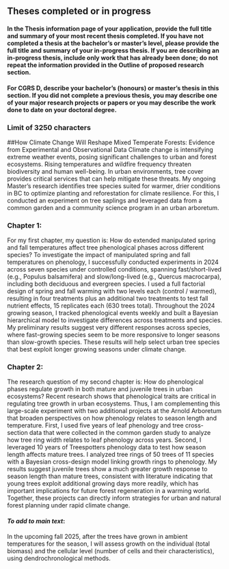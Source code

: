 ## Theses completed or in progress
#### In the Thesis information page of your application, provide the full title and summary of your most recent thesis completed. If you have not completed a thesis at the bachelor’s or master’s level, please provide the full title and summary of your in-progress thesis. If you are describing an in-progress thesis, include only work that has already been done; do not repeat the information provided in the Outline of proposed research section.

#### For CGRS D, describe your bachelor’s (honours) or master’s thesis in this section. If you did not complete a previous thesis, you may describe one of your major research projects or papers or you may describe the work done to date on your doctoral degree.

### Limit of 3250 characters
##How Climate Change Will Reshape Mixed Temperate Forests: Evidence from Experimental and Observational Data
Climate change is intensifying extreme weather events, posing significant challenges to urban and forest ecosystems. Rising temperatures and wildfire frequency threaten biodiversity and human well-being. In urban environments, tree cover provides critical services that can help mitigate these threats. My ongoing Master’s research identifies tree species suited for warmer, drier conditions in BC to optimize planting and reforestation for climate resilience. For this, I conducted an experiment on tree saplings and leveraged data from a common garden and a community science program in an urban arboretum.

### Chapter 1:
For my first chapter, my question is: How do extended manipulated spring and fall temperatures affect tree phenological phases across different species? To investigate the impact of manipulated spring and fall temperatures on phenology, I successfully conducted experiments in 2024 across seven species under controlled conditions, spanning fast/short-lived (e.g., Populus balsamifera) and slow/long-lived (e.g., Quercus macrocarpa), including both deciduous and evergreen species. I used a full factorial design of spring and fall warming with two levels each (control / warmed), resulting in four treatments plus an additional two treatments to test fall nutrient effects, 15 replicates each (630 trees total). Throughout the 2024 growing season, I tracked phenological events weekly and built a Bayesian hierarchical model to investigate differences across treatments and species. My preliminary results suggest very different responses across species, where fast-growing species seem to be more responsive to longer seasons than slow-growth species. These results will help select urban tree species that best exploit longer growing seasons under climate change.

### Chapter 2:
The research question of my second chapter is: How do phenological phases regulate growth in both mature and juvenile trees in urban ecosystems? Recent research shows that phenological traits are critical in regulating tree growth in urban ecosystems. Thus, I am complementing this large-scale experiment with two additional projects at the Arnold Arboretum that broaden perspectives on how phenology relates to season length and temperature. First, I used five years of leaf phenology and tree cross-section data that were collected in the common garden study to analyze how tree ring width relates to leaf phenology across years. Second, I leveraged 10 years of Treespotters phenology data to test how season length affects mature trees. I analyzed tree rings of 50 trees of 11 species with a Bayesian cross-design model linking growth rings to phenology. My results suggest juvenile trees show a much greater growth response to season length than mature trees, consistent with literature indicating that young trees exploit additional growing days more readily, which has important implications for future forest regeneration in a warming world. Together, these projects can directly inform strategies for urban and natural forest planning under rapid climate change.


#### *To add to main text*:
 In the upcoming fall 2025, after the trees have grown in ambient temperatures for the season, I will assess growth on the individual (total biomass) and the cellular level (number of cells and their characteristics), using dendrochronological methods.